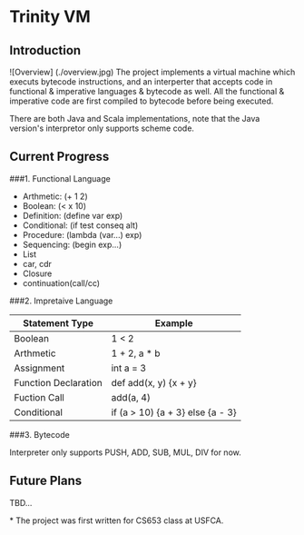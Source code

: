 # Trinity VM


## Introduction
![Overview] (./overview.jpg)
The project implements a virtual machine which executs bytecode instructions, and an interperter that accepts code in functional & imperative languages & bytecode as well. All the functional & imperative code are first compiled to bytecode before being executed.


There are both Java and Scala implementations, note that the Java version's interpretor only supports scheme code.

## Current Progress
###1. Functional Language
* Arthmetic:   (+ 1 2)
* Boolean:     (< x 10)
* Definition:  (define var exp)
* Conditional: (if test conseq alt) 
* Procedure:   (lambda (var...) exp) 
* Sequencing:  (begin exp...)
* List
* car, cdr
* Closure
* continuation(call/cc)

###2. Impretaive Language

Statement Type              | Example
---------------------- | --------------------------------
Boolean                | 1 < 2
Arthmetic              | 1 + 2, a * b
Assignment             | int a = 3
Function Declaration   | def add(x, y) {x + y}
Fuction Call           | add(a, 4)
Conditional            | if (a > 10) {a + 3} else {a - 3}

###3. Bytecode


Interpreter only supports PUSH, ADD, SUB, MUL, DIV for now.


## Future Plans
TBD...

\* The project was first written for CS653 class at USFCA.